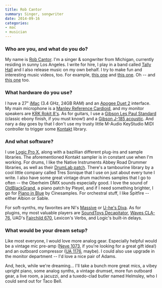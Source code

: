 ```yaml
---
title: Rob Cantor
summary: Singer, songwriter
date: 2014-09-16
categories:
- mac
- musician
---
```


### Who are you, and what do you do?

My name is [Rob Cantor](http://www.robcantor.com/ "Rob's website."). I'm a singer & songwriter from Michigan, currently residing in sunny Los Angeles. I write for hire, I play in a band called [Tally Hall](http://tallyhall.com/ "The Tally Hall website.") and I also release music on my own behalf. I try to make fun and interesting music videos, too. For example, [this one](https://www.youtube.com/watch?v=kymSZpfykBM "Rob's 'All I Need Is You' video on YouTube.") and [this one](https://www.youtube.com/watch?v=k6PxMRUgmbA "Rob's 'Perfect' video on YouTube."). Oh -- and [this one](https://www.youtube.com/watch?v=_Z4iWAnrMGU "Rob's 'Old Bike' video on YouTube.") too. 

### What hardware do you use?

I have a 27" [iMac][] (3.4 GHz, 24GB RAM) and an [Apogee Duet 2][duet-2] interface. My main microphone is a [Manley Reference Cardioid][reference-cardioid-microphone], and my monitor speakers are [KRK Rokit 8's][rokit-8]. As for guitars, I use a [Gibson Les Paul Standard][les-paul-standard] (classic ebony finish, if you must know!) and a [Gibson J-185 acoustic][j-185]. And nary a day goes by that I don't use my trusty little M-Audio KeyStudio MIDI controller to trigger some [Kontakt][] library.

### And what software?

I use [Logic Pro X][logic-pro], along with a bazillian different plug-ins and sample libraries. The aforementioned Kontakt sampler is in constant use when I'm working. For drums, I like the Native Instruments Abbey Road Drummer libraries, as well as their [DrumLab patch][drumlab]. There's a tambourine library by a cool little company called Tres Sonique that I use on just about every tune I write. I also have some great vintage drum machines samples that I go to often -- the Oberheim DMX sounds especially good. I love the sound of [OldBlackGrand][], a piano patch by Pleyel, and if I need something brighter, I go for [Piano in Blue][piano-in-blue] by Cinesamples. For orchestral stuff, I like Spitfire -- either Albion or Sable.

For soft-synths, my favorites are NI's [Massive][] or [U-he's Diva][diva]. As for plugins, my most valuable players are [SoundToys Decapitator][decapitator], [Waves CLA-76][cla-76], UAD's [Fairchild 670][fairchild-670], Lexicon's Verbs, and Logic's built-in delays. 

### What would be your dream setup?

Like most everyone, I would love more analog gear. Especially helpful would be a vintage mic pre-amp ([Neve 1073][1073-console-module], if you're looking for a great gift idea!) and an outboard compressor ([UA 1176][1176-peak-limiter], maybe). I could also use upgrade in the monitor department -- I'd love a nice pair of Adams.

And, heck, while we're dreaming... I'll take a bunch more great mics, a vibey upright piano, some analog synths, a vintage drumset, more fun outboard gear, a live room, a jacuzzi, and a tuxedo-clad butler named Helmsley, who I could send out for Taco Bell.

[1073-console-module]: https://en.wikipedia.org/wiki/Neve_Electronics#Neve_1073_Console_Module "A preamp."
[1176-peak-limiter]: https://en.wikipedia.org/wiki/1176_Peak_Limiter "A preamp."
[cla-76]: https://www.waves.com/plugins/cla-76-compressor-limiter "An audio plugin."
[decapitator]: https://www.soundtoys.com/product/decapitator/ "An analog audio plugin."
[diva]: http://www.u-he.com/cms/diva "A synth audio plugin."
[drumlab]: https://www.native-instruments.com/en/products/komplete/drums/drumlab/ "A drum audio plugin."
[duet-2]: https://www.apogeedigital.com/products/duet-2 "An audio interface for the Mac."
[fairchild-670]: http://www.uaudio.com/store/compressors-limiters/fairchild-670.html "An audio plugin."
[imac]: https://www.apple.com/imac/ "An all-in-one computer."
[j-185]: http://web.archive.org/web/20190110093039/http://www.gibson.com:80/products/acoustic-instruments/jumbo/gibson-acoustic/j-185.aspx "An acoustic guitar."
[kontakt]: https://www.native-instruments.com/en/products/komplete/samplers/kontakt-5/ "A large sound library."
[les-paul-standard]: http://web.archive.org/web/20190108025935/http://www.gibson.com:80/Products/Electric-Guitars/Les-Paul/Gibson-USA/Les-Paul-Standard.aspx "An electric guitar."
[logic-pro]: https://www.apple.com/logic-pro/ "A professional audio application for the Mac."
[massive]: https://www.native-instruments.com/en/products/komplete/synths/massive/ "A synth audio plugin."
[oldblackgrand]: https://www.acousticsamples.net/oldblackgrand "A piano audio plugin."
[piano-in-blue]: https://cinesamples.com/product/piano-in-blue "A piano sound plugin."
[reference-cardioid-microphone]: http://manley.com/refcard.php "A microphone."
[rokit-8]: https://www.amazon.com/KRK-RP8G3-NA-Generation-Powered-Monitor/dp/B00FXBIG1G/ "A pair of powered speakers."
